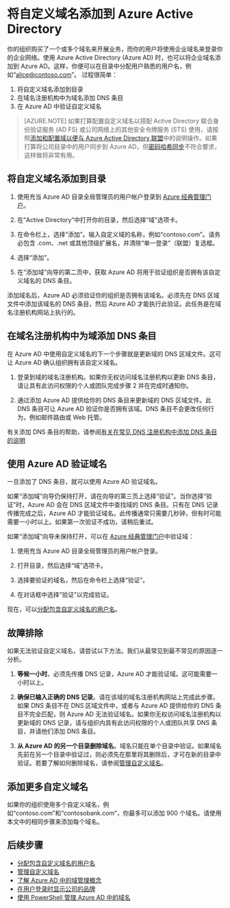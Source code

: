 <properties
	pageTitle="将自定义域名添加到 Azure Active Directory | Azure"
	description="如何将公司域名添加到 Azure Active Directory，以及如何验证域名。"
	services="active-directory"
	documentationCenter=""
	authors="jeffsta"
	manager="femila"
	editor=""/>  


<tags
	ms.service="active-directory"
	ms.workload="identity"
	ms.tgt_pltfrm="na"
	ms.devlang="na"
	ms.topic="get-started-article"
	ms.date="09/30/2016"
	ms.author="curtand;jeffsta"
	wacn.date="01/03/2017"/>  


# 将自定义域名添加到 Azure Active Directory

你的组织购买了一个或多个域名来开展业务，而你的用户将使用企业域名来登录你的企业网络。使用 Azure Active Directory (Azure AD) 时，也可以将企业域名添加到 Azure AD。这样，你便可以在目录中分配用户熟悉的用户名，例如“alice@contoso.com”。 过程很简单：

1. 将自定义域名添加到目录
2. 在域名注册机构中为域名添加 DNS 条目
3. 在 Azure AD 中验证自定义域名

> [AZURE.NOTE] 如果打算配置自定义域名以搭配 Active Directory 联合身份验证服务 (AD FS) 或公司网络上的其他安全令牌服务 (STS) 使用，请按照[添加和配置域以便与 Azure Active Directory 联盟](/documentation/articles/active-directory-add-domain-federated/)中的说明操作。如果打算将公司目录中的用户同步到 Azure AD，但[密码哈希同步](/documentation/articles/active-directory-aadconnectsync-implement-password-synchronization/)不符合要求，这样做将非常有用。

## 将自定义域名添加到目录 <a name="add-a-custom-domain-name-to-your-directory"></a>

1. 使用充当 Azure AD 目录全局管理员的用户帐户登录到 [Azure 经典管理门户](https://manage.windowsazure.cn/)。

2. 在“Active Directory”中打开你的目录，然后选择“域”选项卡。

3. 在命令栏上，选择“添加”。输入自定义域的名称，例如“contoso.com”。请务必包含 .com、.net 或其他顶级扩展名，并清除“单一登录”（联盟）复选框。

4. 选择“添加”。

5. 在“添加域”向导的第二页中，获取 Azure AD 将用于验证组织是否拥有该自定义域名的 DNS 条目。

添加域名后，Azure AD 必须验证你的组织是否拥有该域名。必须先在 DNS 区域文件中添加该域名的 DNS 条目，然后 Azure AD 才能执行此验证。此任务是在域名注册机构网站上执行的。

## 在域名注册机构中为域添加 DNS 条目

在 Azure AD 中使用自定义域名的下一个步骤就是更新域的 DNS 区域文件。这可让 Azure AD 确认组织拥有该自定义域名。

1.  登录到域的域名注册机构。如果你无权访问域名注册机构以更新 DNS 条目，请让具有此访问权限的个人或团队完成步骤 2 并在完成时通知你。

2.  通过添加 Azure AD 提供给你的 DNS 条目来更新域的 DNS 区域文件。此 DNS 条目可让 Azure AD 验证你是否拥有该域。DNS 条目不会更改任何行为，例如邮件路由或 Web 托管。

有关添加 DNS 条目的帮助，请参阅[有关在常见 DNS 注册机构中添加 DNS 条目的说明](https://support.office.com/article/Create-DNS-records-for-Office-365-when-you-manage-your-DNS-records-b0f3fdca-8a80-4e8e-9ef3-61e8a2a9ab23/)

## 使用 Azure AD 验证域名 <a name="verify-the-domain-name-with-azure-ad"></a>

一旦添加了 DNS 条目，就可以使用 Azure AD 验证域名。

如果“添加域”向导仍保持打开，请在向导的第三页上选择“验证”。当你选择“验证”时，Azure AD 会在 DNS 区域文件中查找域的 DNS 条目。只有在 DNS 记录传播完成之后，Azure AD 才能验证域名。此传播通常只需要几秒钟，但有时可能需要一小时以上。如果第一次验证不成功，请稍后重试。

如果“添加域”向导未保持打开，可以在 [Azure 经典管理门户](https://manage.windowsazure.cn/)中验证域：

1.  使用充当 Azure AD 目录全局管理员的用户帐户登录。

2.  打开目录，然后选择“域”选项卡。

3.  选择要验证的域名，然后在命令栏上选择“验证”。

4. 在对话框中选择“验证”以完成验证。

现在，可以[分配包含自定义域名的用户名](/documentation/articles/active-directory-add-domain-add-users/)。

## 故障排除

如果无法验证自定义域名，请尝试以下方法。我们从最常见到最不常见的原因逐一分析。

1.	**等候一小时**。必须先传播 DNS 记录，Azure AD 才能验证域。这可能需要一小时以上。

2.	**确保已输入正确的 DNS 记录**。请在该域的域名注册机构网站上完成此步骤。如果 DNS 条目不在 DNS 区域文件中，或者与 Azure AD 提供给你的 DNS 条目不完全匹配，则 Azure AD 无法验证域名。如果你无权访问域名注册机构以更新域的 DNS 记录，请与组织内具有此访问权限的个人或团队共享 DNS 条目，并请他们添加 DNS 条目。

3.	**从 Azure AD 的另一个目录删除域名**。域名只能在单个目录中验证。如果域名先前在另一个目录中验证过，则必须先在那里将其删除后，才可在新的目录中验证。若要了解如何删除域名，请参阅[管理自定义域名](/documentation/articles/active-directory-add-manage-domain-names/)。


## 添加更多自定义域名

如果你的组织使用多个自定义域名，例如“contoso.com”和“contosobank.com”，你最多可以添加 900 个域名。请使用本文中的相同步骤来添加每个域名。

## 后续步骤

-   [分配包含自定义域名的用户名](/documentation/articles/active-directory-add-domain-add-users/)
-   [管理自定义域名](/documentation/articles/active-directory-add-manage-domain-names/)
-   [了解 Azure AD 中的域管理概念](/documentation/articles/active-directory-add-domain-concepts/)
-   [在用户登录时显示公司的品牌](/documentation/articles/active-directory-add-company-branding/)
-   [使用 PowerShell 管理 Azure AD 中的域名](https://msdn.microsoft.com/zh-cn/library/azure/e1ef403f-3347-4409-8f46-d72dafa116e0#BKMK_ManageDomains)

<!---HONumber=Mooncake_Quality_Review_1230_2016-->
